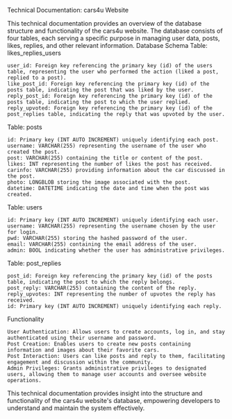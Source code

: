 Technical Documentation: cars4u Website

This technical documentation provides an overview of the database structure and functionality of the cars4u website. The database consists of four tables, each serving a specific purpose in managing user data, posts, likes, replies, and other relevant information.
Database Schema
Table: likes_replies_users

    user_id: Foreign key referencing the primary key (id) of the users table, representing the user who performed the action (liked a post, replied to a post).
    like_post_id: Foreign key referencing the primary key (id) of the posts table, indicating the post that was liked by the user.
    reply_post_id: Foreign key referencing the primary key (id) of the posts table, indicating the post to which the user replied.
    reply_upvoted: Foreign key referencing the primary key (id) of the post_replies table, indicating the reply that was upvoted by the user.

Table: posts

    id: Primary key (INT AUTO INCREMENT) uniquely identifying each post.
    username: VARCHAR(255) representing the username of the user who created the post.
    post: VARCHAR(255) containing the title or content of the post.
    likes: INT representing the number of likes the post has received.
    carinfo: VARCHAR(255) providing information about the car discussed in the post.
    photo: LONGBLOB storing the image associated with the post.
    datetime: DATETIME indicating the date and time when the post was created.

Table: users

    id: Primary key (INT AUTO INCREMENT) uniquely identifying each user.
    username: VARCHAR(255) representing the username chosen by the user for login.
    pwd: VARCHAR(255) storing the hashed password of the user.
    email: VARCHAR(255) containing the email address of the user.
    admin: BOOL indicating whether the user has administrative privileges.

Table: post_replies

    post_id: Foreign key referencing the primary key (id) of the posts table, indicating the post to which the reply belongs.
    post_reply: VARCHAR(255) containing the content of the reply.
    reply_upvotes: INT representing the number of upvotes the reply has received.
    id: Primary key (INT AUTO INCREMENT) uniquely identifying each reply.

Functionality

    User Authentication: Allows users to create accounts, log in, and stay authenticated using their username and password.
    Post Creation: Enables users to create new posts containing information and images about their favorite cars.
    Post Interaction: Users can like posts and reply to them, facilitating engagement and discussion within the community.
    Admin Privileges: Grants administrative privileges to designated users, allowing them to manage user accounts and oversee website operations.

This technical documentation provides insight into the structure and functionality of the cars4u website's database, empowering developers to understand and maintain the system effectively.
